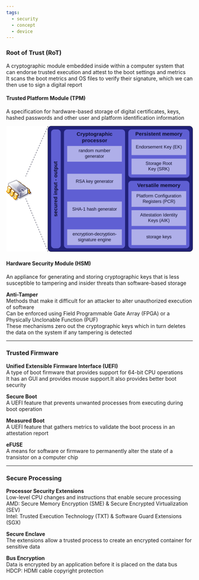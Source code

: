 ```yaml
---
tags:
  - security
  - concept
  - device
---
```


### Root of Trust (RoT)
A cryptographic module embedded inside within a computer system that can endorse trusted execution and attest to the boot settings and metrics  
It scans the boot metrics and OS files to verify their signature, which we can then use to sign a digital report

#### Trusted Platform Module (TPM)  
A specification for hardware-based storage of digital certificates, keys, hashed passwords and other user and platform identification information

![tpm-chip|460](images/tpm-chip.png)

#### Hardware Security Module (HSM)
An appliance for generating and storing cryptographic keys that is less susceptible to tampering and insider threats than software-based storage

**Anti-Tamper**  
Methods that make it difficult for an attacker to alter unauthorized execution of software  
Can be enforced using Field Programmable Gate Array (FPGA) or a Physically Unclonable Function (PUF)  
These mechanisms zero out the cryptographic keys which in turn deletes the data on the system if any tampering is detected

---

### Trusted Firmware

**Unified Extensible Firmware Interface (UEFI)**  
A type of boot firmware that provides support for 64-bit CPU operations  
It has an GUI and provides mouse support.It also provides better boot security

**Secure Boot**  
A UEFI feature that prevents unwanted processes from executing during boot operation

**Measured Boot**  
A UEFI feature that gathers metrics to validate the boot process in an attestation report

**eFUSE**  
A means for software or firmware to permanently alter the state of a transistor on a computer chip

---

### Secure Processing

**Processor Security Extensions**  
Low-level CPU changes and instructions that enable secure processing  
AMD: Secure Memory Encryption (SME) & Secure Encrypted Virtualization (SEV)  
Intel: Trusted Execution Technology (TXT) & Software Guard Extensions (SGX)  

**Secure Enclave**  
The extensions allow a trusted process to create an encrypted container for sensitive data

**Bus Encryption**  
Data is encrypted by an application before it is placed on the data bus  
HDCP: HDMI cable copyright protection  